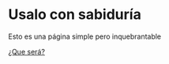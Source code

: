 # Usalo con sabiduría

Esto es una página simple pero inquebrantable

[¿Que será?](https://quieres-ser-mi-morrita.netlify.app/)
